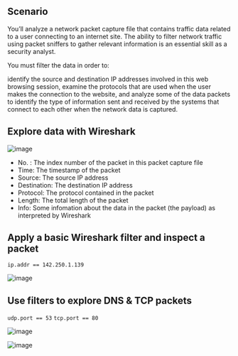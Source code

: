 ## Scenario

You’ll analyze a network packet capture file that contains traffic data related to a user connecting to an internet site. The ability to filter network traffic using packet sniffers to gather relevant information is an essential skill as a security analyst.

You must filter the data in order to:

identify the source and destination IP addresses involved in this web browsing session,
examine the protocols that are used when the user makes the connection to the website, and
analyze some of the data packets to identify the type of information sent and received by the systems that connect to each other when the network data is captured.

## Explore data with Wireshark

![image](https://github.com/user-attachments/assets/3a5dc5ea-4ff5-46bd-8a8b-ab5a9b2bbd3f)

* No. : The index number of the packet in this packet capture file
* Time: The timestamp of the packet
* Source: The source IP address
* Destination: The destination IP address
* Protocol: The protocol contained in the packet
* Length: The total length of the packet
* Info: Some infomation about the data in the packet (the payload) as interpreted by Wireshark

## Apply a basic Wireshark filter and inspect a packet

`ip.addr == 142.250.1.139`

![image](https://github.com/user-attachments/assets/7aeba188-c69c-4410-9f73-6598c6b43b58)

## Use filters to explore DNS & TCP packets

`udp.port == 53`
`tcp.port == 80`

![image](https://github.com/user-attachments/assets/615bb465-6c31-4d34-b86e-2fdce967bc30)

![image](https://github.com/user-attachments/assets/d10e8cf3-effc-4056-8f88-e34ed00c6208)
